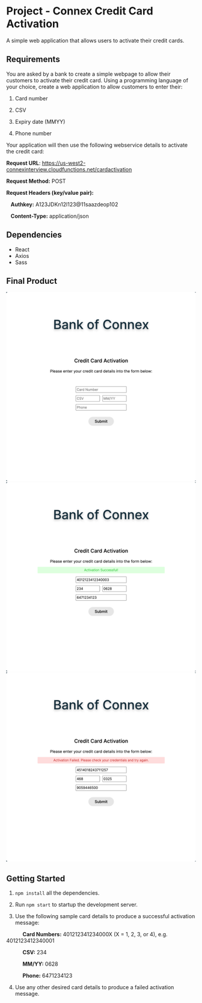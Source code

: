 # Project - Connex Credit Card Activation

A simple web application that allows users to activate their credit cards.

## Requirements

You are asked by a bank to create a simple webpage to allow their customers to activate their credit card. Using a programming language of your choice, create a web application to allow customers to enter their:

1. Card number

2. CSV

3. Expiry date (MMYY)

4. Phone number

Your application will then use the following webservice details to activate the credit card:

**Request URL**: https://us-west2-connexinterview.cloudfunctions.net/cardactivation

**Request Method:** POST

**Request Headers (key/value pair):**

&nbsp;&nbsp; **Authkey:** A123JDKn12l123@11saazdeop102

&nbsp;&nbsp; **Content-Type:** application/json

## Dependencies

* React
* Axios
* Sass

## Final Product

![Empty form](https://github.com/john-ngai/connex_card-activation/blob/main/docs/01_empty-form.png)
![Activation successful message](https://github.com/john-ngai/connex_card-activation/blob/main/docs/02_success-message.png)
![Activation failed message](https://github.com/john-ngai/connex_card-activation/blob/main/docs/03_fail-message.png)

## Getting Started

1. `npm install` all the dependencies.

2. Run `npm start` to startup the development server.

3. Use the following sample card details to produce a successful activation message:

&nbsp;&nbsp;&nbsp;&nbsp;&nbsp;&nbsp;&nbsp;&nbsp;&nbsp;&nbsp; **Card Numbers:** 401212341234000X (X = 1, 2, 3, or 4), e.g. 4012123412340001

&nbsp;&nbsp;&nbsp;&nbsp;&nbsp;&nbsp;&nbsp;&nbsp;&nbsp;&nbsp; **CSV:** 234

&nbsp;&nbsp;&nbsp;&nbsp;&nbsp;&nbsp;&nbsp;&nbsp;&nbsp;&nbsp; **MM/YY:** 0628

&nbsp;&nbsp;&nbsp;&nbsp;&nbsp;&nbsp;&nbsp;&nbsp;&nbsp;&nbsp; **Phone:** 6471234123

4. Use any other desired card details to produce a failed activation message.